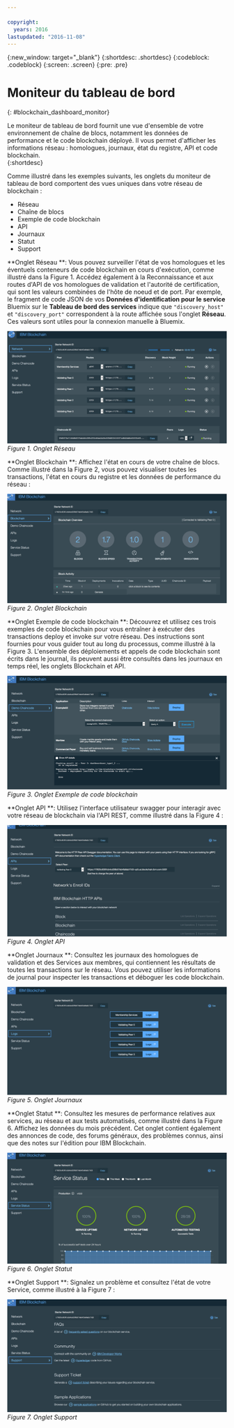 ```yaml
---

copyright:
  years: 2016
lastupdated: "2016-11-08"
---
```


{:new_window: target="_blank"}
{:shortdesc: .shortdesc}
{:codeblock: .codeblock}
{:screen: .screen}
{:pre: .pre}

# Moniteur du tableau de bord
{: #blockchain_dashboard_monitor}


Le moniteur de tableau de bord fournit une vue d'ensemble de votre environnement de chaîne de blocs, notamment les données de performance et le code blockchain déployé. Il vous permet d'afficher les informations réseau : homologues, journaux, état du registre, API et code blockchain.  
{:shortdesc}

Comme illustré dans les exemples suivants, les onglets du moniteur
de tableau de bord comportent des vues uniques dans votre réseau de
blockchain :
  - Réseau
  - Chaîne de blocs
  - Exemple de code blockchain
  - API
  - Journaux
  - Statut
  - Support

**Onglet Réseau **: Vous pouvez surveiller l'état de vos homologues et les éventuels conteneurs de code blockchain en cours d'exécution, comme illustré dans la Figure 1. Accédez également à la Reconnaissance et aux routes d'API de vos homologues de validation et l'autorité de certification, qui sont les valeurs combinées de l'hôte de noeud et de port. Par exemple, le fragment de code JSON de vos **Données d'identification pour le service** Bluemix sur le **Tableau de bord des services** indique que `"discovery_host"` et `"discovery_port"` correspondent à la route affichée sous l'onglet **Réseau**. Ces valeurs sont utiles pour la connexion manuelle à Bluemix.

![](images/Console_Network.png "Onglet Réseau")
*Figure 1. Onglet Réseau*


**Onglet Blockchain **: Affichez l'état en cours de votre chaîne de blocs. Comme illustré dans la Figure 2, vous pouvez visualiser toutes les transactions, l'état en cours du registre et les données de performance du réseau :

![](images/Console_Blockchain.png "Onglet Chaîne de blocs")
*Figure 2. Onglet Blockchain*


**Onglet Exemple de code blockchain **: Découvrez et utilisez ces trois exemples de code blockchain pour vous entraîner à exécuter des transactions deploy et invoke sur votre réseau. Des instructions sont fournies pour vous guider tout au long du processus, comme illustré à la Figure 3. L'ensemble des déploiements et appels de code blockchain sont écrits dans le journal, ils peuvent aussi être consultés dans les journaux en temps réel, les onglets Blockchain et API.  

![](images/Console_DemoChaincode.png "Onglet Exemple de code blockchain")
*Figure 3. Onglet Exemple de code blockchain*


**Onglet API **: Utilisez l'interface utilisateur swagger pour interagir avec votre réseau de blockchain via l'API REST, comme illustré dans la Figure 4 :  

![](images/Console_APIs.png "Onglet API")
*Figure 4. Onglet API*


**Onglet Journaux **: Consultez les journaux des homologues de validation et des Services aux membres, qui contiennent les résultats de toutes les transactions sur le réseau. Vous pouvez utiliser les informations de journal pour inspecter les transactions et déboguer les code blockchain.  

![](images/Console_Logs.png "Onglet Journaux")
*Figure 5. Onglet Journaux*


**Onglet Statut **: Consultez les mesures de performance relatives aux services, au réseau et aux tests automatisés, comme illustré dans la Figure 6. Affichez les données du mois précédent. Cet onglet contient également des annonces de code, des forums généraux, des problèmes connus, ainsi que des notes sur l'édition pour IBM Blockchain.  

![](images/Console_Status.png "Onglet Statut")
*Figure 6. Onglet Statut*


**Onglet Support **: Signalez un problème et consultez l'état de votre Service, comme illustré à la Figure 7 :

![](images/Console_Support.png "Onglet Support")
*Figure 7. Onglet Support*
